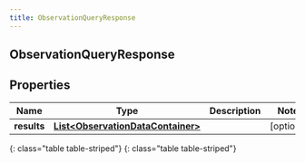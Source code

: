 ```yaml
---
title: ObservationQueryResponse
---
```

## ObservationQueryResponse


## Properties

| Name | Type | Description | Notes |
| ------------ | ------------- | ------------- | ------------- |
| **results** | [**List&lt;ObservationDataContainer&gt;**](ObservationDataContainer.html) |  |  [optional] |
{: class="table table-striped"}
{: class="table table-striped"}


